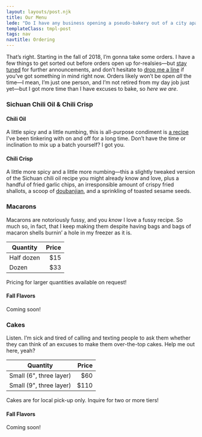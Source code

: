 ```yaml
---
layout: layouts/post.njk
title: Our Menu
lede: "Do I have any business opening a pseudo-bakery out of a city apartment? Absolutely not. Am I gonna do it anyway? <em>Hell yes I am.</em>"
templateClass: tmpl-post
tags: nav
navtitle: Ordering
---
```


That’s right. Starting in the fall of 2018, I’m gonna take some orders. I have a few things to get sorted out before orders open up for-realsies—but [stay tuned](https://twitter.com/wiltomakesfood) for further announcements, and don’t hesitate to [drop me a line](mailto:me@wiltomakesfood.com) if you’ve got something in mind right now. Orders likely won’t be open _all_ the time—I mean, I’m just one person, and I’m not retired from my day job just yet—but I got more time than I have excuses to bake, so _here we are_.

### Sichuan Chili Oil <b class="amp">&</b> Chili Crisp

#### Chili Oil

A little spicy and a little numbing, this is all-purpose condiment is [a recipe](/recipes/chili-oil/) I’ve been tinkering with on and off for a long time. Don’t have the time or inclination to mix up a batch yourself? I got you.

#### Chili Crisp

A little more spicy and a little more numbing—this a slightly tweaked version of the Sichuan chili oil recipe you might already know and love, plus a handful of fried garlic chips, an irresponsible amount of crispy fried shallots, a scoop of [doubanjian](https://en.wikipedia.org/wiki/Doubanjiang), and a sprinkling of toasted sesame seeds.

### Macarons

Macarons are notoriously fussy, and you _know_ I love a fussy recipe. So much so, in fact, that I keep making them despite having bags and bags of macaron shells burnin’ a hole in my freezer as it is. 

| Quantity   | Price |
| ---------- | -----:|
| Half dozen |   $15 |
| Dozen      |   $33 |
<p class="table-note">Pricing for larger quantities available on request!</p>

#### Fall Flavors

Coming soon!

### Cakes

Listen. I’m sick and tired of calling and texting people to ask them whether they can think of an excuses to make them over-the-top cakes. Help me out here, yeah?

| Quantity                | Price |
| ----------------------- | -----:|
| Small (6", three layer) |   $60 |
| Small (9", three layer) |  $110 |

<p class="table-note">Cakes are for local pick-up only. Inquire for two or more tiers!</p>

#### Fall Flavors

Coming soon!